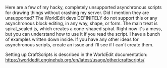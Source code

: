 Here are a few of my hacky, completely unsupported asynchronous scripts for drawing things without crashing my server.
Did I mention they are unsupported? The WorldEdit devs DEFINITELY do not support this or any asynchronous block editing, in any way, shape, or form.
The main treat is spiral_sealed.js, which creates a cone-shaped spiral. Right now it's a mess, but you can understand how to use it if you read the script. I have a bunch of examples written down inside.
If you have any other ideas for asynchronous scripts, create an issue and I'll see if I can't create them.

Setting up CraftScripts is described in the WorldEdit documentation: https://worldedit.enginehub.org/en/latest/usage/other/craftscripts/
